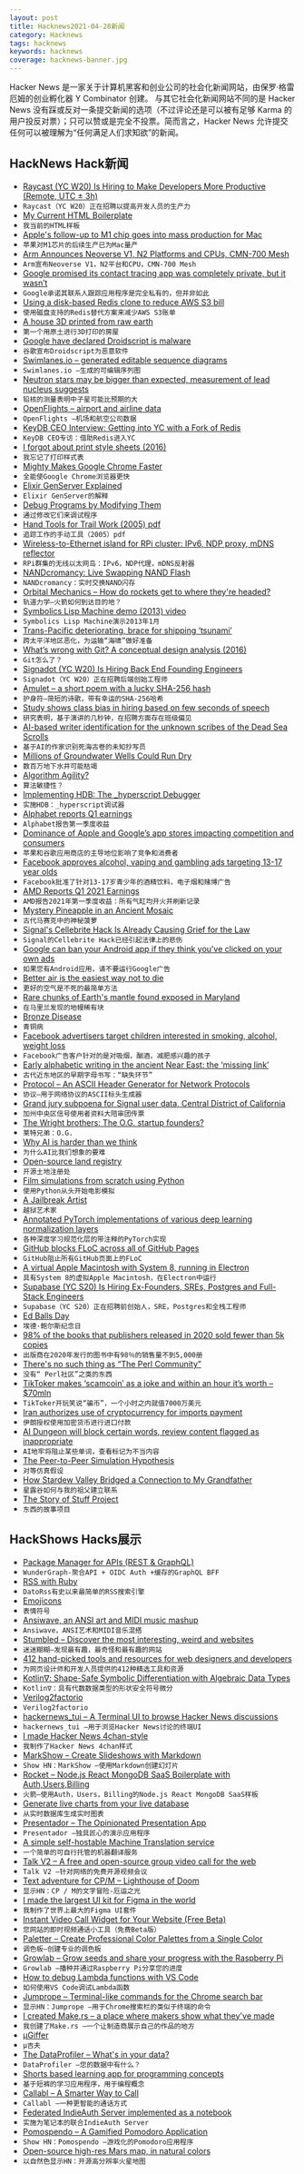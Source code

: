 ```yaml
---
layout: post
title: Hacknews2021-04-28新闻
category: Hacknews
tags: hacknews
keywords: hacknews
coverage: hacknews-banner.jpg
---
```


Hacker News 是一家关于计算机黑客和创业公司的社会化新闻网站，由保罗·格雷厄姆的创业孵化器 Y Combinator 创建。
与其它社会化新闻网站不同的是 Hacker News 没有踩或反对一条提交新闻的选项（不过评论还是可以被有足够 Karma 的用户投反对票）；只可以赞或是完全不投票。简而言之，Hacker News 允许提交任何可以被理解为“任何满足人们求知欲”的新闻。

## HackNews Hack新闻


- [Raycast (YC W20) Is Hiring to Make Developers More Productive (Remote, UTC ± 3h)](https://raycast.com/jobs)
- `Raycast（YC W20）正在招聘以提高开发人员的生产力`
- [My Current HTML Boilerplate](https://www.matuzo.at/blog/html-boilerplate/)
- `我当前的HTML样板`
- [Apple's follow-up to M1 chip goes into mass production for Mac](https://asia.nikkei.com/Business/Tech/Semiconductors/Apple-s-follow-up-to-M1-chip-goes-into-mass-production-for-Mac)
- `苹果对M1芯片的后续生产已为Mac量产`
- [Arm Announces Neoverse V1, N2 Platforms and CPUs, CMN-700 Mesh](https://www.anandtech.com/show/16640/arm-announces-neoverse-v1-n2-platforms-cpus-cmn700-mesh)
- `Arm宣布Neoverse V1，N2平台和CPU，CMN-700 Mesh`
- [Google promised its contact tracing app was completely private, but it wasn’t](https://themarkup.org/privacy/2021/04/27/google-promised-its-contact-tracing-app-was-completely-private-but-it-wasnt)
- `Google承诺其联系人跟踪应用程序是完全私有的，但并非如此`
- [Using a disk-based Redis clone to reduce AWS S3 bill](https://wakatime.com/blog/45-using-a-diskbased-redis-clone-to-reduce-aws-s3-bill)
- `使用磁盘支持的Redis替代方案来减少AWS S3账单`
- [A house 3D printed from raw earth](https://www.itsnicethat.com/news/tecla-house-mario-cucinella-wasp-architecture-270421)
- `第一个用原土进行3D打印的房屋`
- [Google have declared Droidscript is malware](https://groups.google.com/g/androidscript/c/Mbh5TZ6YYnA/m/GflwflqaDAAJ)
- `谷歌宣布Droidscript为恶意软件`
- [Swimlanes.io – generated editable sequence diagrams](https://swimlanes.io/)
- `Swimlanes.io –生成的可编辑序列图`
- [Neutron stars may be bigger than expected, measurement of lead nucleus suggests](https://www.sciencemag.org/news/2021/04/neutron-stars-may-be-bigger-expected-measurement-lead-nucleus-suggests)
- `铅核的测量表明中子星可能比预期的大`
- [OpenFlights – airport and airline data](https://openflights.org/data.html)
- `OpenFlights –机场和航空公司数据`
- [KeyDB CEO Interview: Getting into YC with a Fork of Redis](https://console.dev/qa/keydb-john-sully/)
- `KeyDB CEO专访：借助Redis进入YC`
- [I forgot about print style sheets (2016)](https://www.matuzo.at/blog/i-totally-forgot-about-print-style-sheets/)
- `我忘记了打印样式表`
- [Mighty Makes Google Chrome Faster](https://www.mightyapp.com/)
- `全能使Google Chrome浏览器更快`
- [Elixir GenServer Explained](https://papercups.io/blog/genserver)
- `Elixir GenServer的解释`
- [Debug Programs by Modifying Them](https://merveilles.town/@akkartik/106138280776488247)
- `通过修改它们来调试程序`
- [Hand Tools for Trail Work (2005) pdf](https://www.fs.fed.us/t-d/pubs/pdfpubs/pdf05232810/pdf05232810dpi300.pdf)
- `追踪工作的手动工具（2005）pdf`
- [Wireless-to-Ethernet island for RPi cluster: IPv6, NDP proxy, mDNS reflector](https://vladimir.varank.in/notes/2021/04/wireless-to-ethernet-island-for-homelab-cluster-ipv6-ndp-proxy-and-mdns-reflector/)
- `RPi群集的无线以太网岛：IPv6，NDP代理，mDNS反射器`
- [NANDcromancy: Live Swapping NAND Flash](https://www.atredis.com/blog/2021/4/23/live-nand-swap)
- `NANDcromancy：实时交换NAND闪存`
- [Orbital Mechanics – How do rockets get to where they're headed?](https://steemit.com/steemstem/@alexdory/how-do-rockets-really-get-to-where-they-re-headed-orbital-mechanics)
- `轨道力学–火箭如何到达目的地？`
- [Symbolics Lisp Machine demo (2013) video](https://www.youtube.com/watch?v=o4-YnLpLgtk)
- `Symbolics Lisp Machine演示2013年1月`
- [Trans-Pacific deteriorating, brace for shipping ‘tsunami’](https://www.freightwaves.com/news/flexport-trans-pacific-deteriorating-brace-for-shipping-tsunami)
- `跨太平洋地区恶化，为运输“海啸”做好准备`
- [What’s wrong with Git? A conceptual design analysis (2016)](https://blog.acolyer.org/2016/10/24/whats-wrong-with-git-a-conceptual-design-analysis/)
- `Git怎么了？`
- [Signadot (YC W20) Is Hiring Back End Founding Engineers](https://www.workatastartup.com/jobs/42298)
- `Signadot（YC W20）正在招聘后端创始工程师`
- [Amulet – a short poem with a lucky SHA-256 hash](https://text.bargains/amulet/)
- `护身符–简短的诗歌，带有幸运的SHA-256哈希`
- [Study shows class bias in hiring based on few seconds of speech](https://news.yale.edu/2019/10/21/yale-study-shows-class-bias-hiring-based-few-seconds-speech)
- `研究表明，基于演讲的几秒钟，在招聘方面存在班级偏见`
- [AI-based writer identification for the unknown scribes of the Dead Sea Scrolls](https://journals.plos.org/plosone/article?id=10.1371/journal.pone.0249769)
- `基于AI的作家识别死海古卷的未知抄写员`
- [Millions of Groundwater Wells Could Run Dry](https://www.scientificamerican.com/article/millions-of-groundwater-wells-could-run-dry/)
- `数百万地下水井可能枯竭`
- [Algorithm Agility?](https://www.tbray.org/ongoing/When/202x/2021/04/24/Algorithm-Agility)
- `算法敏捷性？`
- [Implementing HDB: The _hyperscript Debugger](https://denizaksimsek.com/2021/the-implementation-of-hdb/)
- `实施HDB：_hyperscript调试器`
- [Alphabet reports Q1 earnings](https://www.cnbc.com/2021/04/27/alphabet-goog-earnings-q1-2021.html)
- `Alphabet报告第一季度收益`
- [Dominance of Apple and Google’s app stores impacting competition and consumers](https://www.accc.gov.au/media-release/dominance-of-apple-and-google%E2%80%99s-app-stores-impacting-competition-and-consumers)
- `苹果和谷歌应用商店的主导地位影响了竞争和消费者`
- [Facebook approves alcohol, vaping and gambling ads targeting 13-17 year olds](https://www.abc.net.au/news/2021-04-28/facebook-instagram-teenager-tageted-advertising-alcohol-vaping/100097590)
- `Facebook批准了针对13-17岁青少年的酒精饮料，电子烟和赌博广告`
- [AMD Reports Q1 2021 Earnings](https://www.anandtech.com/show/16645/amd-reports-q1-2021-earnings-firing-on-all-cylinders)
- `AMD报告2021年第一季度收益：所有气缸均开火并刷新记录`
- [Mystery Pineapple in an Ancient Mosaic](https://eyesofrome.com/blog/eyes-on-storytelling/mystery-in-an-ancient-mosaic)
- `古代马赛克中的神秘菠萝`
- [Signal's Cellebrite Hack Is Already Causing Grief for the Law](https://gizmodo.com/signals-cellebrite-hack-is-already-causing-grief-for-th-1846773797)
- `Signal的Cellebrite Hack已经引起法律上的悲伤`
- [Google can ban your Android app if they think you’ve clicked on your own ads](https://danfabulich.medium.com/never-run-google-ads-if-you-have-an-android-app-897a20604450)
- `如果您有Android应用，请不要运行Google广告`
- [Better air is the easiest way not to die](https://dynomight.net/air/)
- `更好的空气是不死的最简单方法`
- [Rare chunks of Earth's mantle found exposed in Maryland](https://www.nationalgeographic.com/science/article/rare-chunks-of-earths-mantle-found-exposed-in-maryland)
- `在马里兰发现的地幔稀有块`
- [Bronze Disease](https://www.brown.edu/Departments/Joukowsky_Institute/courses/greekpast/4867.html)
- `青铜病`
- [Facebook advertisers target children interested in smoking, alcohol, weight loss](https://www.theguardian.com/technology/2021/apr/28/facebook-allows-advertisers-to-target-children-interested-in-smoking-alcohol-and-weight-loss)
- `Facebook广告客户针对的是对吸烟，酗酒，减肥感兴趣的孩子`
- [Early alphabetic writing in the ancient Near East: the ‘missing link’](https://www.cambridge.org/core/journals/antiquity/article/early-alphabetic-writing-in-the-ancient-near-east-the-missing-link-from-tel-lachish/C73F769B7CF3A7E4E2607958A096B7D8)
- `古代近东地区的早期字母书写：“缺失环节”`
- [Protocol – An ASCII Header Generator for Network Protocols](http://www.luismg.com/protocol/)
- `协议–用于网络协议的ASCII标头生成器`
- [Grand jury subpoena for Signal user data, Central District of California](https://signal.org/bigbrother/central-california-grand-jury/)
- `加州中央区信号使用者资料大陪审团传票`
- [The Wright brothers: The O.G. startup founders?](https://dayzero.substack.com/p/the-wright-brothers-the-og-startup)
- `莱特兄弟：O.G.`
- [Why AI is harder than we think](https://arxiv.org/abs/2104.12871)
- `为什么AI比我们想象的要难`
- [Open-source land registry](https://www.ltonetwork.com/use-cases/un-land-registry/)
- `开源土地注册处`
- [Film simulations from scratch using Python](https://kevinmartinjose.com/2021/04/27/film-simulations-from-scratch-using-python/)
- `使用Python从头开始电影模拟`
- [A Jailbreak Artist](https://www.gq.com/story/worlds-greatest-jailbreak-artist-redoine-faid)
- `越狱艺术家`
- [Annotated PyTorch implementations of various deep learning normalization layers](https://nn.labml.ai/normalization/index.html)
- `各种深度学习规范化层的带注释的PyTorch实现`
- [GitHub blocks FLoC across all of GitHub Pages](https://github.blog/changelog/2021-04-27-github-pages-permissions-policy-interest-cohort-header-added-to-all-pages-sites/)
- `GitHub阻止所有GitHub页面上的FLoC`
- [A virtual Apple Macintosh with System 8, running in Electron](https://github.com/felixrieseberg/macintosh.js.git)
- `具有System 8的虚拟Apple Macintosh，在Electron中运行`
- [Supabase (YC S20) Is Hiring Ex-Founders, SREs, Postgres and Full-Stack Engineers](https://supabase.io/docs/careers)
- `Supabase（YC S20）正在招聘前创始人，SRE，Postgres和全栈工程师`
- [Ed Balls Day](https://johnager.co.uk/2021/04/28/ed-balls-day-2011/)
- `埃德·鲍尔斯纪念日`
- [98% of the books that publishers released in 2020 sold fewer than 5k copies](https://www.nytimes.com/2021/04/18/books/book-sales-publishing-pandemic-coronavirus.html)
- `出版商在2020年发行的图书中有98％的销售量不到5,000册`
- [There's no such thing as “The Perl Community”](https://neilb.org/2021/04/27/perl-communities.html)
- `没有“ Perl社区”之类的东西`
- [TikToker makes ‘scamcoin’ as a joke and within an hour it’s worth –$70mln](https://twitter.com/TikTokInvestors/status/1385365742506364929)
- `TikToker开玩笑说“骗币”，一个小时之内就值7000万美元`
- [Iran authorizes use of cryptocurrency for imports payment](https://bitcoinmagazine.com/culture/iran-using-cryptocurrency-for-imports)
- `伊朗授权使用加密货币进行进口付款`
- [AI Dungeon will block certain words, review content flagged as inappropriate](https://latitude.io/blog/update-to-our-community-ai-test-april-2021/)
- `AI地牢将阻止某些单词，查看标记为不当内容`
- [The Peer-to-Peer Simulation Hypothesis](https://www.p2p-simulation-hypothesis.com/)
- `对等仿真假设`
- [How Stardew Valley Bridged a Connection to My Grandfather](https://www.wired.com/story/how-stardew-valley-bridged-a-connection-to-my-grandfather/)
- `星露谷如何与我的祖父建立联系`
- [The Story of Stuff Project](https://www.storyofstuff.org/movies/story-of-stuff/)
- `东西的故事项目`


## HackShows Hacks展示

- [ Package Manager for APIs (REST & GraphQL)](https://wundergraph.com/)
- `WunderGraph-聚合API + OIDC Auth +缓存的GraphQL BFF`
- [ RSS with Ruby](https://github.com/davidesantangelo/dato.rss)
- `DatoRss有史以来最简单的RSS搜索引擎`
- [ Emojicons](https://emojicons.netlify.app/)
- `表情符号`
- [ Ansiwave, an ANSI art and MIDI music mashup](https://github.com/oakes/ansiwave)
- `Ansiwave，ANSI艺术和MIDI音乐混搭`
- [ Stumbled – Discover the most interesting, weird and websites](https://stumbled.cc/)
- `迷迷糊糊–发现最有趣，最奇怪和最有趣的网站`
- [ 412 hand-picked tools and resources for web designers and developers](https://toolkit.addy.codes/)
- `为网页设计师和开发人员提供的412种精选工具和资源`
- [ Kotlin∇: Shape-Safe Symbolic Differentiation with Algebraic Data Types](https://github.com/breandan/kotlingrad)
- `Kotlin∇：具有代数数据类型的形状安全符号微分`
- [ Verilog2factorio](https://github.com/Redcrafter/verilog2factorio/)
- `Verilog2factorio`
- [ hackernews_tui – A Terminal UI to browse Hacker News discussions](https://github.com/aome510/hackernews-TUI)
- `hackernews_tui –用于浏览Hacker News讨论的终端UI`
- [ I made Hacker News 4chan-style](https://hnchan.netlify.app)
- `我制作了Hacker News 4chan样式`
- [ MarkShow – Create Slideshows with Markdown](https://mark.show)
- `Show HN：MarkShow –使用Markdown创建幻灯片`
- [ Rocket – Node.js React MongoDB SaaS Boilerplate with Auth,Users,Billing](https://rocketapp.me/)
- `火箭–使用Auth，Users，Billing的Node.js React MongoDB SaaS样板`
- [ Generate live charts from your live database](https://www.chartello.com/)
- `从实时数据库生成实时图表`
- [ Presentador – The Opinionated Presentation App](https://presentador.app)
- `Presentador –独具匠心的演示应用程序`
- [ A simple self-hostable Machine Translation service](https://github.com/SpecializedGeneralist/translator)
- `一个简单的可自行托管的机器翻译服务`
- [ Talk V2 – A free and open-source group video call for the web](https://usetalk.io)
- `Talk V2 –针对网络的免费开源视频会议`
- [ Text adventure for CP/M – Lighthouse of Doom](https://github.com/skx/lighthouse-of-doom)
- `显示HN：CP / M的文字冒险-厄运之光`
- [ I made the largest UI kit for Figma in the world](https://stratumkit.com/)
- `我制作了世界上最大的Figma UI套件`
- [ Instant Video Call Widget for Your Website (Free Beta)](https://www.vidiwise.com/)
- `您网站的即时视频通话小工具（免费Beta版）`
- [ Paletter – Create Professional Color Palettes from a Single Color](https://www.paletter.app)
- `调色板–创建专业的调色板`
- [ Growlab – Grow seeds and share your progress with the Raspberry Pi](https://github.com/alexellis/growlab/blob/master/README.md)
- `Growlab –播种并通过Raspberry Pi分享您的进度`
- [ How to debug Lambda functions with VS Code](https://serverless-stack.com/examples/how-to-debug-lambda-functions-with-visual-studio-code.html)
- `如何使用VS Code调试Lambda函数`
- [ Jumprope – Terminal-like commands for the Chrome search bar](http://jumprope.ai/)
- `显示HN：Jumprope –用于Chrome搜索栏的类似于终端的命令`
- [ I created Make.rs – a place where makers show what they've made](https://make.rs)
- `我创建了Make.rs –一个让制造商展示自己的作品的地方`
- [ μGiffer](https://iobureau.com/ugiffer/)
- `μ吉夫`
- [ The DataProfiler – What's in your data?](https://github.com/capitalone/DataProfiler)
- `DataProfiler –您的数据中有什么？`
- [ Shorts based learning app for programming concepts](https://play.google.com/store/apps/details?id=com.microideation.app)
- `基于短裤的学习应用程序，用于编程概念`
- [ Callabl – A Smarter Way to Call](https://callabl.com/)
- `Callabl –一种更智能的通话方式`
- [ Federated IndieAuth Server implemented as a notebook](https://observablehq.com/@endpointservices/auth)
- `实施为笔记本的联合IndieAuth Server`
- [ Pomospendo – A Gamified Pomodoro Application](https://zaataylor.github.io/pomospendo/)
- `Show HN：Pomospendo –游戏化的Pomodoro应用程序`
- [ Open-source high-res Mars map, in natural colors](https://mars26.com/)
- `以自然色显示HN：开源高分辨率火星地图`

